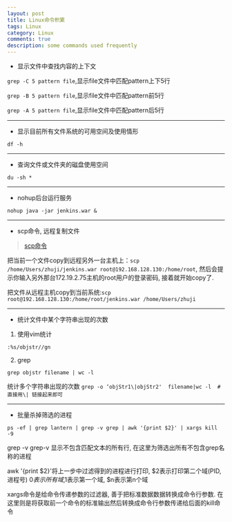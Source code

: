 ```yaml
---
layout: post
title: Linux命令积累
tags: Linux
category: Linux
comments: true
description: some commands used frequently
---
```


- 显示文件中查找内容的上下文

`grep -C 5 pattern file`,显示file文件中匹配pattern上下5行

`grep -B 5 pattern file`,显示file文件中匹配pattern前5行

`grep -A 5 pattern file`,显示file文件中匹配pattern后5行

----------

<!--more-->
<!--more-->

- 显示目前所有文件系统的可用空间及使用情形

`df -h`

----------

- 查询文件或文件夹的磁盘使用空间

`du -sh *`

----------

- nohup后台运行服务

`nohup java -jar jenkins.war &`

----------

- scp命令, 远程复制文件

> [scp命令](http://www.cnblogs.com/hitwtx/archive/2011/11/16/2251254.html)

把当前一个文件copy到远程另外一台主机上：`scp /home/Users/zhuji/jenkins.war root@192.168.128.130:/home/root`, 然后会提示你输入另外那台172.19.2.75主机的root用户的登录密码, 接着就开始copy了.

把文件从远程主机copy到当前系统:`scp root@192.168.128.130:/home/root/jenkins.war /home/Users/zhuji`

----------

- 统计文件中某个字符串出现的次数

1. 使用vim统计

`:%s/objstr//gn`

2. grep

`grep objstr filename | wc -l`

统计多个字符串出现的次数 `grep -o ‘objStr1\|objStr2'  filename|wc -l  #直接用\| 链接起来即可`

----------

- 批量杀掉筛选的进程

`ps -ef | grep lantern | grep -v grep | awk '{print $2}' | xargs kill -9`

grep -v grep-v 显示不包含匹配文本的所有行, 在这里为筛选出所有不包含grep名称的进程

awk '{print $2}'将上一步中过滤得到的进程进行打印, $2表示打印第二个域(PID, 进程号) $0表示所有域,$1表示第一个域, $n表示第n个域

xargs命令是给命令传递参数的过滤器, 善于把标准数据数据转换成命令行参数. 在这里则是将获取前一个命令的标准输出然后转换成命令行参数传递给后面的kill命令